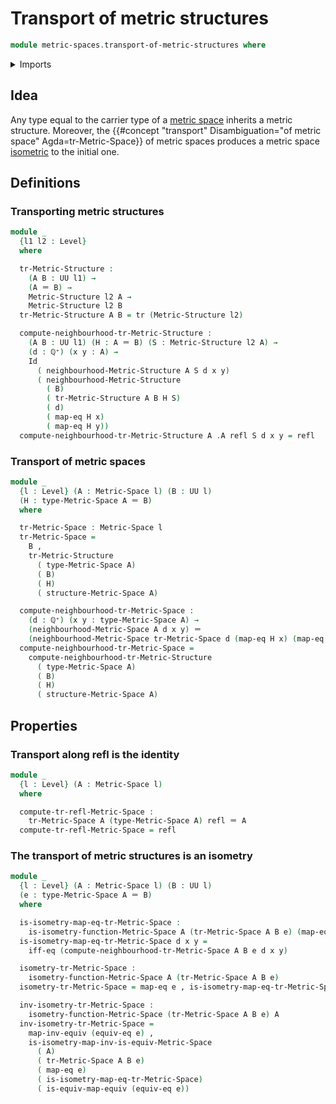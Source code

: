 # Transport of metric structures

```agda
module metric-spaces.transport-of-metric-structures where
```

<details><summary>Imports</summary>

```agda
open import elementary-number-theory.positive-rational-numbers

open import foundation.action-on-identifications-functions
open import foundation.binary-relations
open import foundation.binary-transport
open import foundation.cartesian-product-types
open import foundation.contractible-types
open import foundation.dependent-pair-types
open import foundation.equality-dependent-pair-types
open import foundation.equivalences
open import foundation.function-extensionality
open import foundation.function-types
open import foundation.identity-types
open import foundation.logical-equivalences
open import foundation.propositions
open import foundation.sets
open import foundation.subtypes
open import foundation.torsorial-type-families
open import foundation.transport-along-identifications
open import foundation.univalence
open import foundation.universe-levels

open import metric-spaces.functions-metric-spaces
open import metric-spaces.isometry-metric-spaces
open import metric-spaces.metric-spaces
open import metric-spaces.neighbourhood-relations
```

</details>

## Idea

Any type equal to the carrier type of a
[metric space](metric-spaces.metric-spaces.md) inherits a metric structure.
Moreover, the
{{#concept "transport" Disambiguation="of metric space" Agda=tr-Metric-Space}}
of metric spaces produces a metric space [isometric](metric-spaces.lagda.md) to
the initial one.

## Definitions

### Transporting metric structures

```agda
module _
  {l1 l2 : Level}
  where

  tr-Metric-Structure :
    (A B : UU l1) →
    (A ＝ B) →
    Metric-Structure l2 A →
    Metric-Structure l2 B
  tr-Metric-Structure A B = tr (Metric-Structure l2)

  compute-neighbourhood-tr-Metric-Structure :
    (A B : UU l1) (H : A ＝ B) (S : Metric-Structure l2 A) →
    (d : ℚ⁺) (x y : A) →
    Id
      ( neighbourhood-Metric-Structure A S d x y)
      ( neighbourhood-Metric-Structure
        ( B)
        ( tr-Metric-Structure A B H S)
        ( d)
        ( map-eq H x)
        ( map-eq H y))
  compute-neighbourhood-tr-Metric-Structure A .A refl S d x y = refl
```

### Transport of metric spaces

```agda
module _
  {l : Level} (A : Metric-Space l) (B : UU l)
  (H : type-Metric-Space A ＝ B)
  where

  tr-Metric-Space : Metric-Space l
  tr-Metric-Space =
    B ,
    tr-Metric-Structure
      ( type-Metric-Space A)
      ( B)
      ( H)
      ( structure-Metric-Space A)

  compute-neighbourhood-tr-Metric-Space :
    (d : ℚ⁺) (x y : type-Metric-Space A) →
    (neighbourhood-Metric-Space A d x y) ＝
    (neighbourhood-Metric-Space tr-Metric-Space d (map-eq H x) (map-eq H y))
  compute-neighbourhood-tr-Metric-Space =
    compute-neighbourhood-tr-Metric-Structure
      ( type-Metric-Space A)
      ( B)
      ( H)
      ( structure-Metric-Space A)
```

## Properties

### Transport along refl is the identity

```agda
module _
  {l : Level} (A : Metric-Space l)
  where

  compute-tr-refl-Metric-Space :
    tr-Metric-Space A (type-Metric-Space A) refl ＝ A
  compute-tr-refl-Metric-Space = refl
```

### The transport of metric structures is an isometry

```agda
module _
  {l : Level} (A : Metric-Space l) (B : UU l)
  (e : type-Metric-Space A ＝ B)
  where

  is-isometry-map-eq-tr-Metric-Space :
    is-isometry-function-Metric-Space A (tr-Metric-Space A B e) (map-eq e)
  is-isometry-map-eq-tr-Metric-Space d x y =
    iff-eq (compute-neighbourhood-tr-Metric-Space A B e d x y)

  isometry-tr-Metric-Space :
    isometry-function-Metric-Space A (tr-Metric-Space A B e)
  isometry-tr-Metric-Space = map-eq e , is-isometry-map-eq-tr-Metric-Space

  inv-isometry-tr-Metric-Space :
    isometry-function-Metric-Space (tr-Metric-Space A B e) A
  inv-isometry-tr-Metric-Space =
    map-inv-equiv (equiv-eq e) ,
    is-isometry-map-inv-is-equiv-Metric-Space
      ( A)
      ( tr-Metric-Space A B e)
      ( map-eq e)
      ( is-isometry-map-eq-tr-Metric-Space)
      ( is-equiv-map-equiv (equiv-eq e))
```
